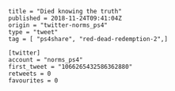 ```
title = "Died knowing the truth"
published = 2018-11-24T09:41:04Z
origin = "twitter-norms_ps4"
type = "tweet"
tag = [ "ps4share", "red-dead-redemption-2",]

[twitter]
account = "norms_ps4"
first_tweet = "1066265432586362880"
retweets = 0
favourites = 0
```

<p class='image'><img src='https://mnf.m17s.net/2018/11/24/Dswiwg9W0AA3ziY.jpg' alt=''></p>


